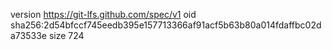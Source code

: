 version https://git-lfs.github.com/spec/v1
oid sha256:2d54bfccf745eedb395e157713366af91acf5b63b80a014fdaffbc02da73533e
size 724

